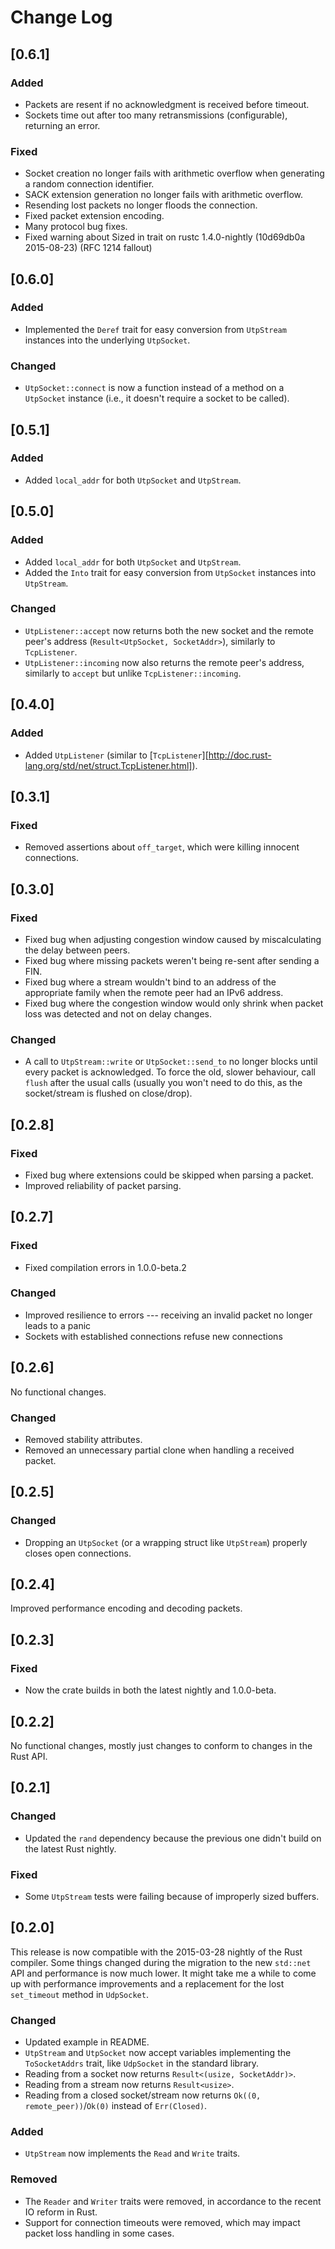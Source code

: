# Change Log

## [0.6.1]

### Added

- Packets are resent if no acknowledgment is received before timeout.
- Sockets time out after too many retransmissions (configurable), returning an error.

### Fixed

- Socket creation no longer fails with arithmetic overflow when generating a
  random connection identifier.
- SACK extension generation no longer fails with arithmetic overflow.
- Resending lost packets no longer floods the connection.
- Fixed packet extension encoding.
- Many protocol bug fixes.
- Fixed warning about Sized in trait on rustc 1.4.0-nightly (10d69db0a 2015-08-23) (RFC 1214 fallout)

## [0.6.0]

### Added

- Implemented the `Deref` trait for easy conversion from `UtpStream` instances into the underlying `UtpSocket`.

### Changed

- `UtpSocket::connect` is now a function instead of a method on a `UtpSocket` instance (i.e., it doesn't require a socket to be called).

## [0.5.1]

### Added

- Added `local_addr` for both `UtpSocket` and `UtpStream`.

## [0.5.0]

### Added

- Added `local_addr` for both `UtpSocket` and `UtpStream`.
- Added the `Into` trait for easy conversion from `UtpSocket` instances into `UtpStream`.

### Changed

- `UtpListener::accept` now returns both the new socket and the remote peer's address (`Result<UtpSocket, SocketAddr>`), similarly to `TcpListener`.
- `UtpListener::incoming` now also returns the remote peer's address, similarly to `accept` but unlike `TcpListener::incoming`.

## [0.4.0]

### Added

- Added `UtpListener` (similar to [`TcpListener`][http://doc.rust-lang.org/std/net/struct.TcpListener.html]).

## [0.3.1]

### Fixed

- Removed assertions about `off_target`, which were killing innocent connections.

## [0.3.0]

### Fixed

- Fixed bug when adjusting congestion window caused by miscalculating the delay between peers.
- Fixed bug where missing packets weren't being re-sent after sending a FIN.
- Fixed bug where a stream wouldn't bind to an address of the appropriate family when the remote peer had an IPv6 address.
- Fixed bug where the congestion window would only shrink when packet loss was detected and not on delay changes.

### Changed

- A call to `UtpStream::write` or `UtpSocket::send_to` no longer blocks until every packet is acknowledged. To force the old, slower behaviour, call `flush` after the usual calls (usually you won't need to do this, as the socket/stream is flushed on close/drop).

## [0.2.8]

### Fixed

- Fixed bug where extensions could be skipped when parsing a packet.
- Improved reliability of packet parsing.

## [0.2.7]

### Fixed

- Fixed compilation errors in 1.0.0-beta.2

### Changed

- Improved resilience to errors --- receiving an invalid packet no longer leads to a panic
- Sockets with established connections refuse new connections

## [0.2.6]

No functional changes.

### Changed

- Removed stability attributes.
- Removed an unnecessary partial clone when handling a received packet.

## [0.2.5]

### Changed

- Dropping an `UtpSocket` (or a wrapping struct like `UtpStream`) properly closes open connections.

## [0.2.4]

Improved performance encoding and decoding packets.

## [0.2.3]

### Fixed
- Now the crate builds in both the latest nightly and 1.0.0-beta.

## [0.2.2]

No functional changes, mostly just changes to conform to changes in the Rust API.

## [0.2.1]

### Changed
- Updated the `rand` dependency because the previous one didn't build on the latest Rust nightly.

### Fixed
- Some `UtpStream` tests were failing because of improperly sized buffers.

## [0.2.0]

This release is now compatible with the 2015-03-28 nightly of the Rust compiler.
Some things changed during the migration to the new `std::net` API and performance is now much lower. It might take me a while to come up with performance improvements and a replacement for the lost `set_timeout` method in `UdpSocket`.

### Changed
- Updated example in README.
- `UtpStream` and `UtpSocket` now accept variables implementing the `ToSocketAddrs` trait, like `UdpSocket` in the standard library.
- Reading from a socket now returns `Result<(usize, SocketAddr)>`.
- Reading from a stream now returns `Result<usize>`.
- Reading from a closed socket/stream now returns `Ok((0, remote_peer))`/`Ok(0)` instead of `Err(Closed)`.

### Added
- `UtpStream` now implements the `Read` and `Write` traits.

### Removed
- The `Reader` and `Writer` traits were removed, in accordance to the recent IO reform in Rust.
- Support for connection timeouts were removed, which may impact packet loss handling in some cases.
